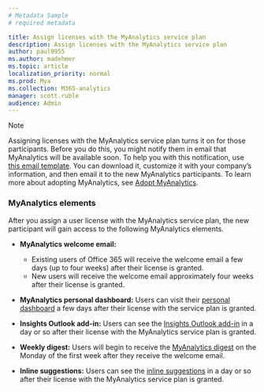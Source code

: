 ```yaml
---
# Metadata Sample
# required metadata

title: Assign licenses with the MyAnalytics service plan
description: Assign licenses with the MyAnalytics service plan
author: paul9955
ms.author: madehmer
ms.topic: article
localization_priority: normal 
ms.prod: Mya
ms.collection: M365-analytics
manager: scott.ruble
audience: Admin
---
```


<!-- If you don’t want a user to see any statistics from MyAnalytics, you can disable the MyAnalytics service plan for that user. -->

> [!Note]
> Assigning licenses with the MyAnalytics service plan turns it on for those participants. Before you do this, you might notify them in email that MyAnalytics will be available soon. To help you with this notification, use [this email template](MyAnalytics-announcement-template.docx). You can download it, customize it with your company’s information, and then email it to the new MyAnalytics participants. To learn more about adopting MyAnalytics, see [Adopt MyAnalytics](../Use/MyA-Adoption/adopt-myanalytics.md).  

### MyAnalytics elements

<!-- Updated for Anu and Sourabh Feb 2019: -->

After you assign a user license with the MyAnalytics service plan, the new participant will gain access to the following MyAnalytics elements.  

<!--  
> [!Note]
> The following timeframes pertain to the March 2019 distribution of MyAnalytics features. 
-->

 * **MyAnalytics welcome email:**
  
      * Existing users of Office 365 will receive the welcome email a few days (up to four weeks) after their license is granted.
      * New users will receive the welcome email approximately four weeks after their license is granted.

<!--
    > [!Note]
    > Users will not receive the welcome email outside of their work week. If a user's set work week is Monday to Friday, and the person's welcome email would otherwise arrive on a weekend, its arrival time is delayed to the following Monday. For more details, see [MyAnalytics welcome email](../Use/MyA-Welcome-email.md).
-->

 * **MyAnalytics personal dashboard:** Users can visit their [personal dashboard](../Use/dashboard-2.md) a few days after their license with the service plan is granted.

 * **Insights Outlook add-in:** Users can see the [Insights Outlook add-in](../Use/add-in.md) in a day or so after their license with the MyAnalytics service plan is granted.

 * **Weekly digest:** Users will begin to receive the [MyAnalytics digest](../Use/email-digest-2.md) on the Monday of the first week after they receive the welcome email.

 * **Inline suggestions:** Users can see the [inline suggestions](../use/mya-notifications.md) in a day or so after their license with the MyAnalytics service plan is granted.
